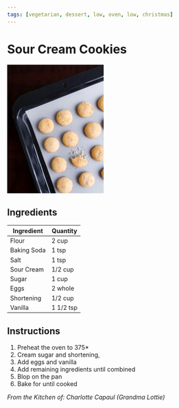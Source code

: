 ```yaml
---
tags: [vegetarian, dessert, low, oven, low, christmas]
---
```


# Sour Cream Cookies

![Recipe Image](../../public/assets/sour_cream_cookies.jpg)

## Ingredients

| Ingredient | Quantity |
|------------|----------|
| Flour | 2 cup |
| Baking Soda | 1 tsp |
| Salt | 1 tsp |
| Sour Cream  | 1/2 cup |
|Sugar | 1 cup|
| Eggs | 2 whole| 
| Shortening | 1/2 cup| 
|Vanilla| 1 1/2 tsp|

## Instructions

1. Preheat the oven to 375*<br>
2. Cream sugar and shortening, <br>
3. Add eggs and vanilla<br>
4. Add remaining ingredients until combined<br>
5. Blop on the pan<br>
6. Bake for until cooked<br>


*From the Kitchen of: Charlotte Capaul (Grandma Lottie)*



